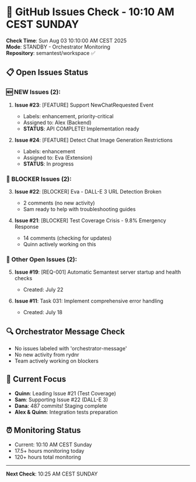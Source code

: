 # 🐙 GitHub Issues Check - 10:10 AM CEST SUNDAY

**Check Time**: Sun Aug 03 10:10:00 AM CEST 2025  
**Mode**: STANDBY - Orchestrator Monitoring  
**Repository**: semantest/workspace ✅

## 📋 Open Issues Status

### 🆕 NEW Issues (2):
1. **Issue #23**: [FEATURE] Support NewChatRequested Event
   - Labels: enhancement, priority-critical
   - Assigned to: Alex (Backend)
   - **STATUS**: API COMPLETE! Implementation ready
   
2. **Issue #24**: [FEATURE] Detect Chat Image Generation Restrictions
   - Labels: enhancement
   - Assigned to: Eva (Extension)
   - **STATUS**: In progress

### 🚨 BLOCKER Issues (2):
3. **Issue #22**: [BLOCKER] Eva - DALL-E 3 URL Detection Broken
   - 2 comments (no new activity)
   - Sam ready to help with troubleshooting guides
   
4. **Issue #21**: [BLOCKER] Test Coverage Crisis - 9.8% Emergency Response  
   - 14 comments (checking for updates)
   - Quinn actively working on this

### 📌 Other Open Issues (2):
5. **Issue #19**: [REQ-001] Automatic Semantest server startup and health checks
   - Created: July 22
   
6. **Issue #11**: Task 031: Implement comprehensive error handling
   - Created: July 18

## 🔍 Orchestrator Message Check
- No issues labeled with 'orchestrator-message'
- No new activity from rydnr
- Team actively working on blockers

## 💪 Current Focus
- **Quinn**: Leading Issue #21 (Test Coverage)
- **Sam**: Supporting Issue #22 (DALL-E 3)
- **Dana**: 487 commits! Staging complete
- **Alex & Quinn**: Integration tests preparation

## ⏰ Monitoring Status
- Current: 10:10 AM CEST Sunday
- 17.5+ hours monitoring today
- 120+ hours total monitoring

---

**Next Check**: 10:25 AM CEST SUNDAY